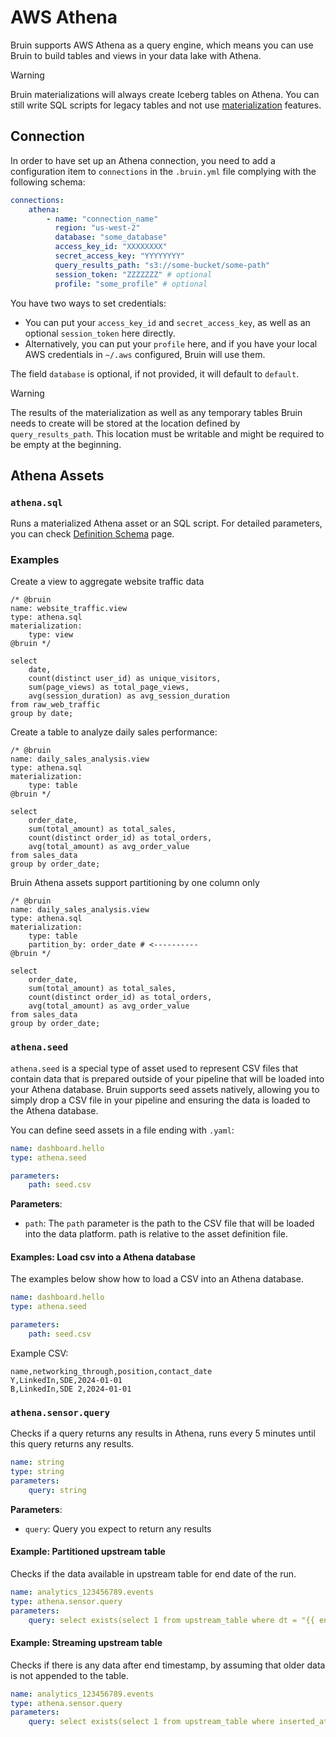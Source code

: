 # AWS Athena

Bruin supports AWS Athena as a query engine, which means you can use Bruin to build tables and views in your data lake with Athena.

> [!WARNING]
> Bruin materializations will always create Iceberg tables on Athena. You can still write SQL scripts for legacy tables and not use [materialization](../assets/materialization.md) features.


## Connection
In order to have set up an Athena connection, you need to add a configuration item to `connections` in the `.bruin.yml` file complying with the following schema:

```yaml
connections:
    athena:
        - name: "connection_name"
          region: "us-west-2"
          database: "some_database"
          access_key_id: "XXXXXXXX"
          secret_access_key: "YYYYYYYY"
          query_results_path: "s3://some-bucket/some-path"
          session_token: "ZZZZZZZ" # optional
          profile: "some_profile" # optional
```

You have two ways to set credentials:
- You can put your `access_key_id` and `secret_access_key`, as well as an optional `session_token` here directly.
- Alternatively, you can put your `profile` here, and if you have your local AWS credentials in `~/.aws` configured, Bruin will use them.

The field `database` is optional, if not provided, it will default to `default`.

> [!WARNING]
> The results of the materialization as well as any temporary tables Bruin needs to create will be stored at the location defined by `query_results_path`. This location must be writable and might be required to be empty at the beginning. 


## Athena Assets

### `athena.sql`
Runs a materialized Athena asset or an SQL script. For detailed parameters, you can check [Definition Schema](../assets/definition-schema.md) page.

### Examples
Create a view to aggregate website traffic data
```bruin-sql
/* @bruin
name: website_traffic.view
type: athena.sql
materialization:
    type: view
@bruin */

select
    date,
    count(distinct user_id) as unique_visitors,
    sum(page_views) as total_page_views,
    avg(session_duration) as avg_session_duration
from raw_web_traffic
group by date;
```

Create a table to analyze daily sales performance:
```bruin-sql
/* @bruin
name: daily_sales_analysis.view
type: athena.sql
materialization:
    type: table
@bruin */

select
    order_date,
    sum(total_amount) as total_sales,
    count(distinct order_id) as total_orders,
    avg(total_amount) as avg_order_value
from sales_data
group by order_date;
```

Bruin Athena assets support partitioning by one column only
```bruin-sql
/* @bruin
name: daily_sales_analysis.view
type: athena.sql
materialization:
    type: table
    partition_by: order_date # <----------
@bruin */

select
    order_date,
    sum(total_amount) as total_sales,
    count(distinct order_id) as total_orders,
    avg(total_amount) as avg_order_value
from sales_data
group by order_date;
```


### `athena.seed`
`athena.seed` is a special type of asset used to represent CSV files that contain data that is prepared outside of your pipeline that will be loaded into your Athena database. Bruin supports seed assets natively, allowing you to simply drop a CSV file in your pipeline and ensuring the data is loaded to the Athena database.

You can define seed assets in a file ending with `.yaml`:
```yaml
name: dashboard.hello
type: athena.seed

parameters:
    path: seed.csv
```

**Parameters**:
- `path`:  The `path` parameter is the path to the CSV file that will be loaded into the data platform. path is relative to the asset definition file.


####  Examples: Load csv into a Athena database

The examples below show how to load a CSV into an Athena database.
```yaml
name: dashboard.hello
type: athena.seed

parameters:
    path: seed.csv
```

Example CSV:

```csv
name,networking_through,position,contact_date
Y,LinkedIn,SDE,2024-01-01
B,LinkedIn,SDE 2,2024-01-01
```

### `athena.sensor.query`

Checks if a query returns any results in Athena, runs every 5 minutes until this query returns any results.

```yaml
name: string
type: string
parameters:
    query: string
```

**Parameters**:
- `query`: Query you expect to return any results

#### Example: Partitioned upstream table

Checks if the data available in upstream table for end date of the run.
```yaml
name: analytics_123456789.events
type: athena.sensor.query
parameters:
    query: select exists(select 1 from upstream_table where dt = "{{ end_date }}"
```

#### Example: Streaming upstream table

Checks if there is any data after end timestamp, by assuming that older data is not appended to the table.
```yaml
name: analytics_123456789.events
type: athena.sensor.query
parameters:
    query: select exists(select 1 from upstream_table where inserted_at > "{{ end_timestamp }}"
```
